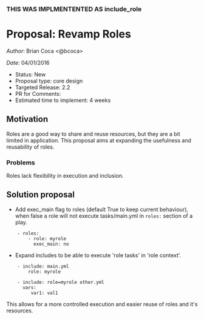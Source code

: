 ### THIS WAS IMPLMENTENTED AS include_role

# Proposal: Revamp Roles

*Author*: Brian Coca <@bcoca>

*Date*: 04/01/2016

- Status: New
- Proposal type: core design
- Targeted Release: 2.2
- PR for Comments: 
- Estimated time to implement: 4 weeks


## Motivation
Roles are a good way to share and reuse resources, but they are a bit limited in application.
This proposal aims at expanding the usefulness and reusability of roles.

### Problems
Roles lack flexibility in execution and inclusion.

## Solution proposal
- Add exec_main flag to roles (default True to keep current behaviour), when false a role will not execute tasks/main.yml in `roles:` section of a play.
```
    - roles:
        - role: myrole
          exec_main: no
```
- Expand includes to be able to execute 'role tasks' in 'role context'.
```    
    - include: main.yml
        role: myrole

    - include: role=myrole other.yml
      vars:
         var1: val1
```
  This allows for a more controlled execution and easier reuse of roles and it's resources.
